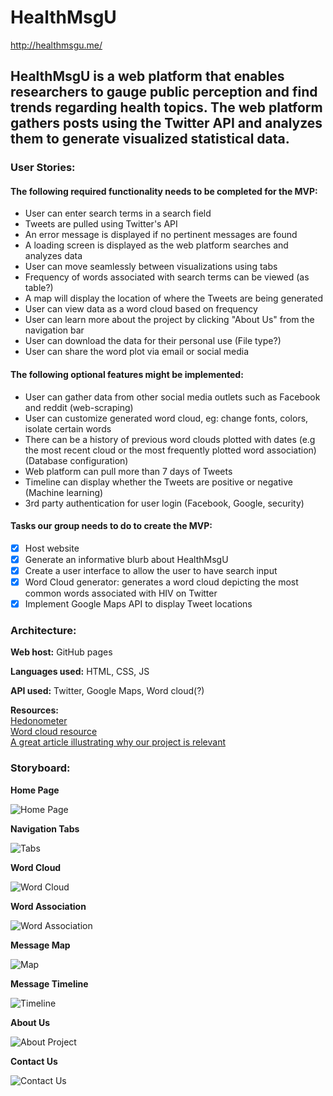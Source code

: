 # HealthMsgU
http://healthmsgu.me/

## HealthMsgU is a web platform that enables researchers to gauge public perception and find trends regarding health topics. The web platform gathers posts using the Twitter API and analyzes them to generate visualized statistical data.

### User Stories:

#### The following required functionality needs to be completed for the MVP:

* User can enter search terms in a search field
* Tweets are pulled using Twitter's API
* An error message is displayed if no pertinent messages are found
* A loading screen is displayed as the web platform searches and analyzes data
* User can move seamlessly between visualizations using tabs
* Frequency of words associated with search terms can be viewed (as table?)
* A map will display the location of where the Tweets are being generated
* User can view data as a word cloud based on frequency
* User can learn more about the project by clicking "About Us" from the navigation bar
* User can download the data for their personal use (File type?)
* User can share the word plot via email or social media

#### The following optional features might be implemented:

* User can gather data from other social media outlets such as Facebook and reddit (web-scraping)
* User can customize generated word cloud, eg: change fonts, colors, isolate certain words
* There can be a history of previous word clouds plotted with dates (e.g the most recent cloud or the most frequently plotted word association) (Database configuration)
* Web platform can pull more than 7 days of Tweets
* Timeline can display whether the Tweets are positive or negative (Machine learning)
* 3rd party authentication for user login (Facebook, Google, security)

#### Tasks our group needs to do to create the MVP:

- [X] Host website
- [X] Generate an informative blurb about HealthMsgU
- [x] Create a user interface to allow the user to have search input
- [x] Word Cloud generator: generates a word cloud depicting the most common words associated with HIV on Twitter
- [x] Implement Google Maps API to display Tweet locations

### Architecture:

**Web host:** GitHub pages

**Languages used:** HTML, CSS, JS

**API used:** Twitter, Google Maps, Word cloud(?)

**Resources:**  
[Hedonometer](http://hedonometer.org/index.html)  
[Word cloud resource](https://github.com/amueller/word_cloud)  
[A great article illustrating why our project is relevant](https://www.nytimes.com/2017/09/21/opinion/sunday/-truvada-gay-hiv-aids.html?_r=0)  


### Storyboard:

**Home Page**

![Home Page](https://github.com/CSC698-TeamPrep/HealthMsgU/blob/master/Photos/Photo_Storyboard/Homepage.PNG)

**Navigation Tabs**

![Tabs](https://github.com/CSC698-TeamPrep/HealthMsgU/blob/master/Photos/Photo_Storyboard/Tabs.PNG)

**Word Cloud**

![Word Cloud](https://github.com/CSC698-TeamPrep/HealthMsgU/blob/master/Photos/Photo_Storyboard/Wordcloud.PNG)

**Word Association**

![Word Association](https://github.com/CSC698-TeamPrep/HealthMsgU/blob/master/Photos/Photo_Storyboard/wordassociation.PNG)

**Message Map**

![Map](https://github.com/CSC698-TeamPrep/HealthMsgU/blob/master/Photos/Photo_Storyboard/Map.PNG)

**Message Timeline**

![Timeline](https://github.com/CSC698-TeamPrep/HealthMsgU/blob/master/Photos/Photo_Storyboard/Timeline.PNG)

**About Us**

![About Project](https://github.com/CSC698-TeamPrep/HealthMsgU/blob/master/Photos/Photo_Storyboard/AboutProject.PNG)

**Contact Us**

![Contact Us](https://github.com/CSC698-TeamPrep/HealthMsgU/blob/master/Photos/Photo_Storyboard/Contact_us.PNG)
